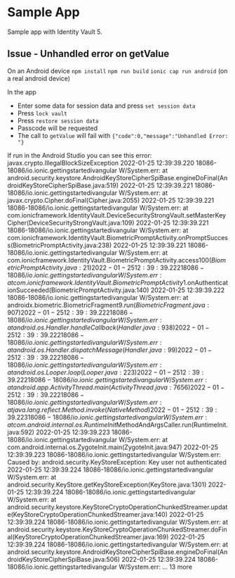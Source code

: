 # Sample App
Sample app with Identity Vault 5.

## Issue - Unhandled error on getValue
On an Android device
`npm install`
`npm run build`
`ionic cap run android` (on a real android device)

In the app
- Enter some data for session data and press `set session data`
- Press `lock vault`
- Press `restore session data` 
- Passcode will be requested 
- The call to `getValue` will fail with `{"code":0,"message":"Unhandled Error: "}`

If run in the Android Studio you can see this error:
javax.crypto.IllegalBlockSizeException
2022-01-25 12:39:39.220 18086-18086/io.ionic.gettingstartedivangular W/System.err:     at android.security.keystore.AndroidKeyStoreCipherSpiBase.engineDoFinal(AndroidKeyStoreCipherSpiBase.java:519)
2022-01-25 12:39:39.221 18086-18086/io.ionic.gettingstartedivangular W/System.err:     at javax.crypto.Cipher.doFinal(Cipher.java:2055)
2022-01-25 12:39:39.221 18086-18086/io.ionic.gettingstartedivangular W/System.err:     at com.ionicframework.IdentityVault.DeviceSecurityStrongVault.setMasterKeyCipher(DeviceSecurityStrongVault.java:109)
2022-01-25 12:39:39.221 18086-18086/io.ionic.gettingstartedivangular W/System.err:     at com.ionicframework.IdentityVault.BiometricPromptActivity.onPromptSuccess(BiometricPromptActivity.java:238)
2022-01-25 12:39:39.221 18086-18086/io.ionic.gettingstartedivangular W/System.err:     at com.ionicframework.IdentityVault.BiometricPromptActivity.access$100(BiometricPromptActivity.java:21)
2022-01-25 12:39:39.222 18086-18086/io.ionic.gettingstartedivangular W/System.err:     at com.ionicframework.IdentityVault.BiometricPromptActivity$1.onAuthenticationSucceeded(BiometricPromptActivity.java:140)
2022-01-25 12:39:39.222 18086-18086/io.ionic.gettingstartedivangular W/System.err:     at androidx.biometric.BiometricFragment$9.run(BiometricFragment.java:907)
2022-01-25 12:39:39.222 18086-18086/io.ionic.gettingstartedivangular W/System.err:     at android.os.Handler.handleCallback(Handler.java:938)
2022-01-25 12:39:39.222 18086-18086/io.ionic.gettingstartedivangular W/System.err:     at android.os.Handler.dispatchMessage(Handler.java:99)
2022-01-25 12:39:39.222 18086-18086/io.ionic.gettingstartedivangular W/System.err:     at android.os.Looper.loop(Looper.java:223)
2022-01-25 12:39:39.222 18086-18086/io.ionic.gettingstartedivangular W/System.err:     at android.app.ActivityThread.main(ActivityThread.java:7656)
2022-01-25 12:39:39.222 18086-18086/io.ionic.gettingstartedivangular W/System.err:     at java.lang.reflect.Method.invoke(Native Method)
2022-01-25 12:39:39.223 18086-18086/io.ionic.gettingstartedivangular W/System.err:     at com.android.internal.os.RuntimeInit$MethodAndArgsCaller.run(RuntimeInit.java:592)
2022-01-25 12:39:39.223 18086-18086/io.ionic.gettingstartedivangular W/System.err:     at com.android.internal.os.ZygoteInit.main(ZygoteInit.java:947)
2022-01-25 12:39:39.223 18086-18086/io.ionic.gettingstartedivangular W/System.err: Caused by: android.security.KeyStoreException: Key user not authenticated
2022-01-25 12:39:39.224 18086-18086/io.ionic.gettingstartedivangular W/System.err:     at android.security.KeyStore.getKeyStoreException(KeyStore.java:1301)
2022-01-25 12:39:39.224 18086-18086/io.ionic.gettingstartedivangular W/System.err:     at android.security.keystore.KeyStoreCryptoOperationChunkedStreamer.update(KeyStoreCryptoOperationChunkedStreamer.java:140)
2022-01-25 12:39:39.224 18086-18086/io.ionic.gettingstartedivangular W/System.err:     at android.security.keystore.KeyStoreCryptoOperationChunkedStreamer.doFinal(KeyStoreCryptoOperationChunkedStreamer.java:169)
2022-01-25 12:39:39.224 18086-18086/io.ionic.gettingstartedivangular W/System.err:     at android.security.keystore.AndroidKeyStoreCipherSpiBase.engineDoFinal(AndroidKeyStoreCipherSpiBase.java:506)
2022-01-25 12:39:39.224 18086-18086/io.ionic.gettingstartedivangular W/System.err: 	... 13 more